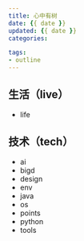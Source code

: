 ```yaml
---
title: 心中有树
date: {{ date }}
updated: {{ date }}
categories:

tags:
- outline
---
```


## 生活（live）
- life

## 技术（tech）
- ai
- bigd
- design
- env
- java
- os
- points
- python
- tools
